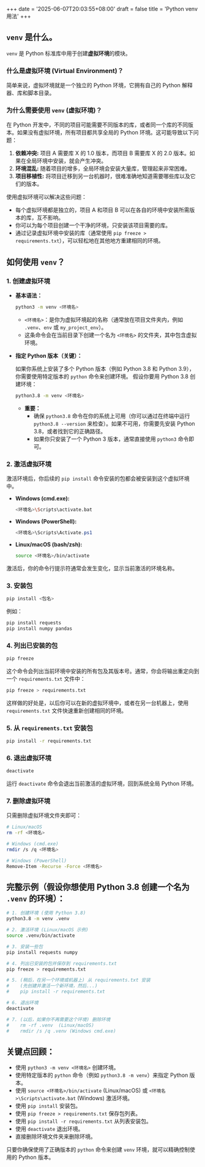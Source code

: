 +++
date = '2025-06-07T20:03:55+08:00'
draft = false
title = 'Python venv用法'
+++

## `venv` 是什么。

`venv` 是 Python 标准库中用于创建**虚拟环境**的模块。

### 什么是虚拟环境 (Virtual Environment)？

简单来说，虚拟环境就是一个独立的 Python 环境，它拥有自己的 Python 解释器、库和脚本目录。

### 为什么需要使用 `venv` (虚拟环境)？

在 Python 开发中，不同的项目可能需要不同版本的库，或者同一个库的不同版本。如果没有虚拟环境，所有项目都共享全局的 Python 环境。这可能导致以下问题：

1.  **依赖冲突:** 项目 A 需要库 X 的 1.0 版本，而项目 B 需要库 X 的 2.0 版本。如果在全局环境中安装，就会产生冲突。
2.  **环境混乱:** 随着项目的增多，全局环境会安装大量库，管理起来非常困难。
3.  **项目移植性:** 将项目迁移到另一台机器时，很难准确地知道需要哪些库以及它们的版本。

使用虚拟环境可以解决这些问题：

*   每个虚拟环境都是独立的，项目 A 和项目 B 可以在各自的环境中安装所需版本的库，互不影响。
*   你可以为每个项目创建一个干净的环境，只安装该项目需要的库。
*   通过记录虚拟环境中安装的库（通常使用 `pip freeze > requirements.txt`），可以轻松地在其他地方重建相同的环境。

## 如何使用 `venv`？


### 1. 创建虚拟环境

   *   **基本语法：**

       ```bash
       python3 -m venv <环境名>
       ```

       *   `<环境名>`：是你为虚拟环境起的名称（通常放在项目文件夹内，例如 `.venv`、`env` 或 `my_project_env`）。
       *   这条命令会在当前目录下创建一个名为 `<环境名>` 的文件夹，其中包含虚拟环境。

   *   **指定 Python 版本（关键）：**

       如果你系统上安装了多个 Python 版本（例如 Python 3.8 和 Python 3.9），你需要使用特定版本的 `python` 命令来创建环境。 假设你要用 Python 3.8 创建环境：

       ```bash
       python3.8 -m venv <环境名> 
       ```

       *   **重要：**
           *   确保 `python3.8` 命令在你的系统上可用（你可以通过在终端中运行 `python3.8 --version` 来检查）。如果不可用，你需要先安装 Python 3.8，或者找到它的正确路径。
           *   如果你只安装了一个 Python 3 版本，通常直接使用 `python3` 命令即可。

### 2. 激活虚拟环境

   激活环境后，你后续的 `pip install` 命令安装的包都会被安装到这个虚拟环境中。

   *   **Windows (cmd.exe):**

       ```bash
       <环境名>\Scripts\activate.bat
       ```

   *   **Windows (PowerShell):**

       ```powershell
       <环境名>\Scripts\Activate.ps1
       ```

   *   **Linux/macOS (bash/zsh):**

       ```bash
       source <环境名>/bin/activate
       ```

   激活后，你的命令行提示符通常会发生变化，显示当前激活的环境名称。

### 3. 安装包

   ```bash
   pip install <包名>
   ```

   例如：

   ```bash
   pip install requests
   pip install numpy pandas
   ```

### 4. 列出已安装的包

   ```bash
   pip freeze
   ```

   这个命令会列出当前环境中安装的所有包及其版本号。通常，你会将输出重定向到一个 `requirements.txt` 文件中：

   ```bash
   pip freeze > requirements.txt
   ```

   这样做的好处是，以后你可以在新的虚拟环境中，或者在另一台机器上，使用 `requirements.txt` 文件快速重新创建相同的环境。

### 5. 从 `requirements.txt` 安装包

   ```bash
   pip install -r requirements.txt
   ```

### 6. 退出虚拟环境

   ```bash
   deactivate
   ```

   运行 `deactivate` 命令会退出当前激活的虚拟环境，回到系统全局 Python 环境。

### 7. 删除虚拟环境

   只需删除虚拟环境文件夹即可：

   ```bash
   # Linux/macOS
   rm -rf <环境名>

   # Windows (cmd.exe)
   rmdir /s /q <环境名>

   # Windows (PowerShell)
   Remove-Item -Recurse -Force <环境名>
   ```

## 完整示例（假设你想使用 Python 3.8 创建一个名为 `.venv` 的环境）：

```bash
# 1. 创建环境 (使用 Python 3.8)
python3.8 -m venv .venv

# 2. 激活环境 (Linux/macOS 示例)
source .venv/bin/activate

# 3. 安装一些包
pip install requests numpy

# 4. 列出已安装的包并保存到 requirements.txt
pip freeze > requirements.txt

# 5. (稍后，在另一个环境或机器上) 从 requirements.txt 安装
#    (先创建并激活一个新环境，然后...)
#    pip install -r requirements.txt

# 6. 退出环境
deactivate

# 7. (以后，如果你不再需要这个环境) 删除环境
#    rm -rf .venv  (Linux/macOS)
#    rmdir /s /q .venv (Windows cmd.exe)
```

## 关键点回顾：

*   使用 `python3 -m venv <环境名>` 创建环境。
*   使用特定版本的 `python` 命令（例如 `python3.8 -m venv`）来指定 Python 版本。
*   使用 `source <环境名>/bin/activate` (Linux/macOS) 或 `<环境名>\Scripts\activate.bat` (Windows) 激活环境。
*   使用 `pip install` 安装包。
*   使用 `pip freeze > requirements.txt` 保存包列表。
*   使用 `pip install -r requirements.txt` 从列表安装包。
*   使用 `deactivate` 退出环境。
*   直接删除环境文件夹来删除环境。

只要你确保使用了正确版本的 `python` 命令来创建 `venv` 环境，就可以精确控制使用的 Python 版本。
